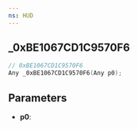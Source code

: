 ```yaml
---
ns: HUD
---
```

## _0xBE1067CD1C9570F6

```c
// 0xBE1067CD1C9570F6
Any _0xBE1067CD1C9570F6(Any p0);
```

## Parameters
* **p0**:
